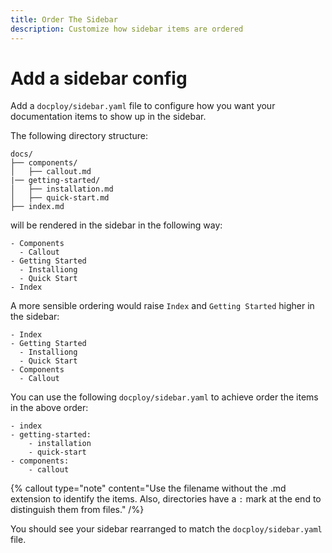 ```yaml
---
title: Order The Sidebar
description: Customize how sidebar items are ordered
---
```


# Add a sidebar config

Add a `docploy/sidebar.yaml` file to configure how you want your documentation items to show up in the sidebar.

The following directory structure:

```
docs/
├── components/
│   ├── callout.md
|── getting-started/
│   ├── installation.md
│   ├── quick-start.md
├── index.md
```

will be rendered in the sidebar in the following way:

```
- Components
  - Callout
- Getting Started
  - Installiong
  - Quick Start
- Index
```

A more sensible ordering would raise `Index` and `Getting Started` higher in the sidebar:

```
- Index
- Getting Started
  - Installiong
  - Quick Start
- Components
  - Callout
```

You can use the following `docploy/sidebar.yaml` to achieve order the items in the above order:

```
- index
- getting-started:
    - installation
    - quick-start
- components:
    - callout
```

{% callout
  type="note"
  content="Use the filename without the .md extension to identify the items. Also, directories have a `:` mark at the end to distinguish them from files."
/%}

You should see your sidebar rearranged to match the `docploy/sidebar.yaml` file.
